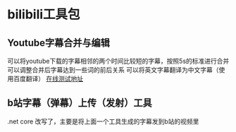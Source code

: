 # bilibili工具包

## Youtube字幕合并与编辑
可以将youtube下载的字幕相邻的两个时间比较短的字幕，按照5s的标准进行合并
可以调整合并后字幕达到一些词的前后关系
可以将英文字幕翻译为中文字幕（使用百度翻译）
[在线测试地址](http://bilibilitools.csharptools.cn/dmhb)

## b站字幕（弹幕）上传（发射）工具
.net core 改写了，主要是将上面一个工具生成的字幕发到b站的视频里
